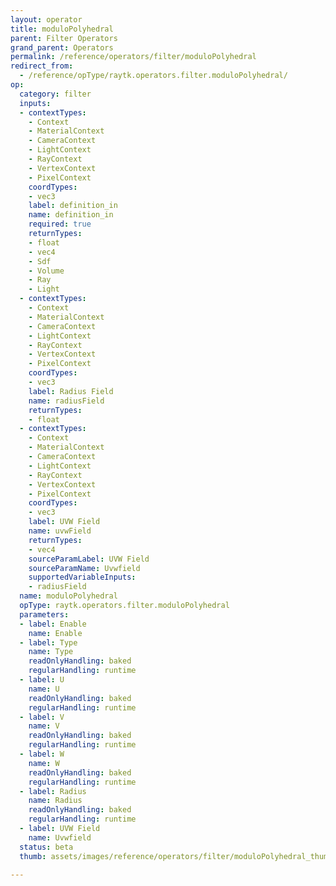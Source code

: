 ```yaml
---
layout: operator
title: moduloPolyhedral
parent: Filter Operators
grand_parent: Operators
permalink: /reference/operators/filter/moduloPolyhedral
redirect_from:
  - /reference/opType/raytk.operators.filter.moduloPolyhedral/
op:
  category: filter
  inputs:
  - contextTypes:
    - Context
    - MaterialContext
    - CameraContext
    - LightContext
    - RayContext
    - VertexContext
    - PixelContext
    coordTypes:
    - vec3
    label: definition_in
    name: definition_in
    required: true
    returnTypes:
    - float
    - vec4
    - Sdf
    - Volume
    - Ray
    - Light
  - contextTypes:
    - Context
    - MaterialContext
    - CameraContext
    - LightContext
    - RayContext
    - VertexContext
    - PixelContext
    coordTypes:
    - vec3
    label: Radius Field
    name: radiusField
    returnTypes:
    - float
  - contextTypes:
    - Context
    - MaterialContext
    - CameraContext
    - LightContext
    - RayContext
    - VertexContext
    - PixelContext
    coordTypes:
    - vec3
    label: UVW Field
    name: uvwField
    returnTypes:
    - vec4
    sourceParamLabel: UVW Field
    sourceParamName: Uvwfield
    supportedVariableInputs:
    - radiusField
  name: moduloPolyhedral
  opType: raytk.operators.filter.moduloPolyhedral
  parameters:
  - label: Enable
    name: Enable
  - label: Type
    name: Type
    readOnlyHandling: baked
    regularHandling: runtime
  - label: U
    name: U
    readOnlyHandling: baked
    regularHandling: runtime
  - label: V
    name: V
    readOnlyHandling: baked
    regularHandling: runtime
  - label: W
    name: W
    readOnlyHandling: baked
    regularHandling: runtime
  - label: Radius
    name: Radius
    readOnlyHandling: baked
    regularHandling: runtime
  - label: UVW Field
    name: Uvwfield
  status: beta
  thumb: assets/images/reference/operators/filter/moduloPolyhedral_thumb.png

---
```


